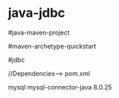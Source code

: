 # java-jdbc
#java-maven-project

#maven-archetype-quickstart

#jdbc

//Dependencies--> pom.xml

 <dependency>
    <groupId>mysql</groupId>
    <artifactId>mysql-connector-java</artifactId>
    <version>8.0.25</version>
 </dependency>
